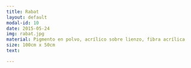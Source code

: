 ```yaml
---
title: Rabat
layout: default
modal-id: 10
date: 2015-05-24
img: rabat.jpg
material: Pigmento en polvo, acrílico sobre lienzo, fibra acrílica
size: 100cm x 50cm
text:

---
```

